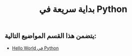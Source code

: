 ﻿---
title: بداية سريعة في Python
type: docs
weight: 10
url: /ar/java/quick-start-in-python/
---
## **يتضمن هذا القسم المواضيع التالية:**
- [Hello World في Python](/cells/ar/java/hello-world-in-python/)
